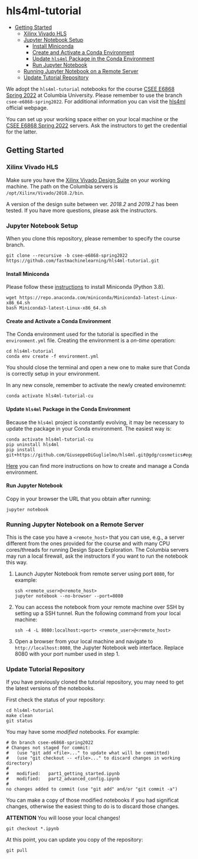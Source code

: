 # hls4ml-tutorial

<!-- vim-markdown-toc GFM -->

* [Getting Started](#getting-started)
    - [Xilinx Vivado HLS](#xilinx-vivado-hls)
    - [Jupyter Notebook Setup](#jupyter-notebook-setup)
        + [Install Miniconda](#install-miniconda)
        + [Create and Activate a Conda Environment](#create-and-activate-a-conda-environment)
        + [Update `hls4ml` Package in the Conda Environment](#update-hls4ml-package-in-the-conda-environment)
        + [Run Jupyter Notebook](#run-jupyter-notebook)
    - [Running Jupyter Notebook on a Remote Server](#running-jupyter-notebook-on-a-remote-server)
    - [Update Tutorial Repository](#update-tutorial-repository)

<!-- vim-markdown-toc -->

We adopt the `hls4ml-tutorial` notebooks for the course [CSEE E6868 Spring 2022](http://www.cs.columbia.edu/~cseesoc/esp_html) at Columbia University. Please remember to use the branch `csee-e6868-spring2022`. For additional information you can visit the [hls4ml](https://fastmachinelearning.org/hls4ml) official webpage.

You can set up your working space either on your local machine or the [CSEE E6868 Spring 2022](http://www.cs.columbia.edu/~cseesoc/esp_html) servers. Ask the instructors to get the credential for the latter.

## Getting Started

### Xilinx Vivado HLS

Make sure you have the [Xilinx Vivado Design Suite](https://www.xilinx.com/support/download/index.html/content/xilinx/en/downloadNav/vivado-design-tools.html) on your working machine. The path on the Columbia servers is `/opt/Xilinx/Vivado/2018.2/bin`.

A version of the design suite between ver. *2018.2* and *2019.2* has been tested. If you have more questions, please ask the instructors.

### Jupyter Notebook Setup

When you clone this repository, please remember to specify the course branch.

```
git clone --recursive -b csee-e6868-spring2022 https://github.com/fastmachinelearning/hls4ml-tutorial.git
```

#### Install Miniconda

Please follow these [instructions](https://docs.conda.io/en/latest/miniconda.html) to install Miniconda (Python 3.8).

```
wget https://repo.anaconda.com/miniconda/Miniconda3-latest-Linux-x86_64.sh
bash Miniconda3-latest-Linux-x86_64.sh
```

#### Create and Activate a Conda Environment

The Conda environment used for the tutorial is specified in the `environment.yml` file. Creating the environment is a _on-time_ operation:
```
cd hls4ml-tutorial
conda env create -f environment.yml
```

You should close the terminal and open a new one to make sure that Conda is correctly setup in your environment.

In any new console, remember to activate the newly created environemnt:
```
conda activate hls4ml-tutorial-cu
```

#### Update `hls4ml` Package in the Conda Environment

Because the `hls4ml` project is constantly evolving, it may be necessary to update the package in your Conda environment. The easiest way is:

```
conda activate hls4ml-tutorial-cu
pip uninstall hls4ml
pip install git+https://github.com/GiuseppeDiGuglielmo/hls4ml.git@gdg/cosmetics#egg=hls4ml[profiling]
```

[Here](https://docs.conda.io/projects/conda/en/latest/user-guide/tasks/manage-environments.html) you can find more instructions on how to create and manage a Conda environment.

#### Run Jupyter Notebook

Copy in your browser the URL that you obtain after running:
```
jupyter notebook
```

### Running Jupyter Notebook on a Remote Server

This is the case you have a `<remote_host>` that you can use, e.g., a server different from the ones provided for the course and with many CPU cores/threads for running Design Space Exploration. The Columbia servers may run a local firewall, ask the instructors if you want to run the notebook this way.

1. Launch Jupyter Notebook from remote server using port `8080`, for example:
   ```
   ssh <remote_user>@<remote_host>
   jupyter notebook --no-browser --port=8080
   ```
2. You can access the notebook from your remote machine over SSH by setting up a SSH tunnel. Run the following command from your local machine:
   ```
   ssh -4 -L 8080:localhost:<port> <remote_user>@<remote_host>
   ```
3. Open a browser from your local machine and navigate to `http://localhost:8080`, the Jupyter Notebook web interface. Replace 8080 with your port number used in step 1.

### Update Tutorial Repository

If you have previously cloned the tutorial repository, you may need to get the latest versions of the notebooks.

First check the status of your repository:
```
cd hls4ml-tutorial
make clean
git status 
```

You may have some _modified_ notebooks. For example:

```
# On branch csee-e6868-spring2022
# Changes not staged for commit:
#   (use "git add <file>..." to update what will be committed)
#   (use "git checkout -- <file>..." to discard changes in working directory)
#
#   modified:   part1_getting_started.ipynb
#   modified:   part2_advanced_config.ipynb
#
no changes added to commit (use "git add" and/or "git commit -a")
```

You can make a copy of those modified notebooks if you had significat changes, otherwise the easiest thing to do is to discard those changes.

**ATTENTION** You will loose your local changes!

```
git checkout *.ipynb
```

At this point, you can update you copy of the repository:
```
git pull
```
